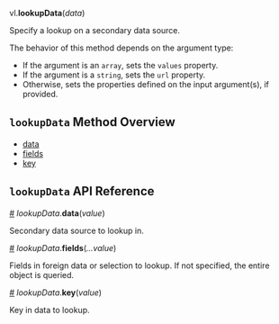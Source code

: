 vl.<b>lookupData</b>(<em>data</em>)

Specify a lookup on a secondary data source.

The behavior of this method depends on the argument type:

- If the argument is an <code>array</code>, sets the <code>values</code> property.
- If the argument is a <code>string</code>, sets the <code>url</code> property.
- Otherwise, sets the properties defined on the input argument(s), if provided.

## <code>lookupData</code> Method Overview

* <a href="#data">data</a>
* <a href="#fields">fields</a>
* <a href="#key">key</a>

## <code>lookupData</code> API Reference

<a id="data" href="#data">#</a>
<em>lookupData</em>.<b>data</b>(<em>value</em>)

Secondary data source to lookup in.

<a id="fields" href="#fields">#</a>
<em>lookupData</em>.<b>fields</b>(<em>...value</em>)

Fields in foreign data or selection to lookup.
If not specified, the entire object is queried.

<a id="key" href="#key">#</a>
<em>lookupData</em>.<b>key</b>(<em>value</em>)

Key in data to lookup.

